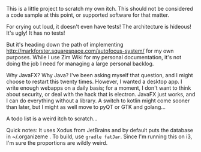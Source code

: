 This is a little project to scratch my own itch. This should not be considered a code sample at this point, or supported software for that matter.

For crying out loud, it doesn't even have tests! The architecture is hideous! It's ugly! It has no tests!

But it's heading down the path of implementing http://markforster.squarespace.com/autofocus-system/ for my own purposes. While I use Zim Wiki for my personal documentation, it's not doing the job I need for managing a large personal backlog. 

Why JavaFX? Why Java? I've been asking myself that question, and I might choose to restart this twenty times. However, I wanted a desktop app. I write enough webapps on a daily basis; for a moment, I don't want to think about security, or deal with the hack that is electron. JavaFX just works, and I can do everything without a library. A switch to kotlin might come sooner than later, but I might as well move to pyQT or GTK and golang... 

A todo list is a weird itch to scratch... 

Quick notes: It uses Xodus from JetBrains and by default puts the database in ~/.organizeme . To build, use `gradle fatJar`. Since I'm running this on i3, I'm sure the proportions are wildly weird. 